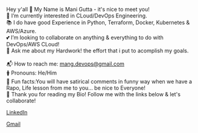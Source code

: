 Hey y'all 👋 My Name is Mani Gutta - it's nice to meet you!<br />
👀 I’m currently interested in CLoud/DevOps Engineering.<br /> 
📚 I do have good Experience in Python, Terraform, Docker, Kubernetes & AWS/Azure.<br />
💕 I’m looking to collaborate on anything & everything to do with DevOps/AWS CLoud!<br />
💬 Ask me about my Hardwork! the effort that i put to acomplish my goals. <br />   
📬 How to reach me: mang.devops@gmail.com <br />
🚺 Pronouns: He/Him<br />
🎉 Fun facts:You will have satirical comments in funny way when we have a Rapo, Life lesson from me to you... be nice to Everyone!<br />
💙 Thank you for reading my Bio! Follow me with the links below & let's collaborate!<br />

<a href="https://www.linkedin.com/" target="www.linkedin.com/in/mani-g-05b00516a">LinkedIn</a>

<a href="mailto:manig.devops@gmail.com" target="https://mail.google.com/mail/">Gmail</a>
